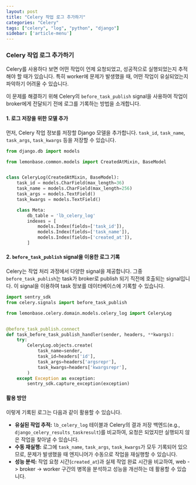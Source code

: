 ```yaml
---
layout: post
title: "Celery 작업 로그 추가하기"
categories: "Celery"
tags: ["celery", "log", "python", "django"]
sidebar: ['article-menu']
---
```


### **Celery 작업 로그 추가하기**

Celery를 사용하다 보면 어떤 작업이 언제 요청되었고, 성공적으로 실행되었는지 추적해야 할 때가 있습니다. 특히 worker에 문제가 발생했을 때, 어떤 작업이 유실되었는지 파악하기 어려울 수 있습니다.

이 문제를 해결하기 위해 Celery의 `before_task_publish` signal을 사용하여 작업이 broker에게 전달되기 전에 로그를 기록하는 방법을 소개합니다.

#### **1. 로그 저장을 위한 모델 추가**

먼저, Celery 작업 정보를 저장할 Django 모델을 추가합니다. `task_id`, `task_name`, `task_args`, `task_kwargs` 등을 저장할 수 있습니다.

```python
from django.db import models

from lemonbase.common.models import CreatedAtMixin, BaseModel


class CeleryLog(CreatedAtMixin, BaseModel):
    task_id = models.CharField(max_length=36)
    task_name = models.CharField(max_length=256)
    task_args = models.TextField()
    task_kwargs = models.TextField()

    class Meta:
        db_table = 'lb_celery_log'
        indexes = [
            models.Index(fields=['task_id']),
            models.Index(fields=['task_name']),
            models.Index(fields=['created_at']),
        ]
```

#### **2. `before_task_publish` signal을 이용한 로그 기록**

Celery는 작업 처리 과정에서 다양한 signal을 제공합니다. 그중 `before_task_publish`는 task가 broker로 publish 되기 직전에 호출되는 signal입니다. 이 signal을 이용하여 task 정보를 데이터베이스에 기록할 수 있습니다.

```python
import sentry_sdk
from celery.signals import before_task_publish

from lemonbase.celery.domain.models.celery_log import CeleryLog


@before_task_publish.connect
def task_before_task_publish_handler(sender, headers, **kwargs):
    try:
        CeleryLog.objects.create(
            task_name=sender,
            task_id=headers['id'],
            task_args=headers['argsrepr'],
            task_kwargs=headers['kwargsrepr'],
        )
    except Exception as exception:
        sentry_sdk.capture_exception(exception)
```

#### **활용 방안**

이렇게 기록된 로그는 다음과 같이 활용할 수 있습니다.

*   **유실된 작업 추적:** `lb_celery_log` 테이블과 Celery의 결과 저장 백엔드(e.g., `django_celery_results_taskresult`)를 비교하여, 요청은 되었지만 실행되지 않은 작업을 찾아낼 수 있습니다.
*   **수동 재실행:** 로그에 `task_name`, `task_args`, `task_kwargs`가 모두 기록되어 있으므로, 문제가 발생했을 때 엔지니어가 수동으로 작업을 재실행할 수 있습니다.
*   **성능 분석:** 작업 요청 시간(`created_at`)과 실제 작업 완료 시간을 비교하여, web -> broker -> worker 구간의 병목을 분석하고 성능을 개선하는 데 활용할 수 있습니다.
